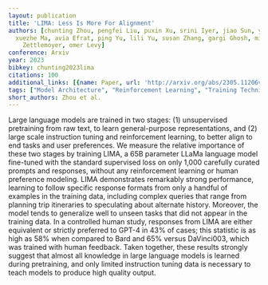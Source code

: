 ```yaml
---
layout: publication
title: 'LIMA: Less Is More For Alignment'
authors: [chunting Zhou, pengfei Liu, puxin Xu, srini Iyer, jiao Sun, yuning Mao,
  xuezhe Ma, avia Efrat, ping Yu, lili Yu, susan Zhang, gargi Ghosh, mike Lewis, luke
    Zettlemoyer, omer Levy]
conference: Arxiv
year: 2023
bibkey: chunting2023lima
citations: 100
additional_links: [{name: Paper, url: 'http://arxiv.org/abs/2305.11206v1'}]
tags: ["Model Architecture", "Reinforcement Learning", "Training Techniques"]
short_authors: Zhou et al.
---
```

Large language models are trained in two stages: (1) unsupervised pretraining
from raw text, to learn general-purpose representations, and (2) large scale
instruction tuning and reinforcement learning, to better align to end tasks and
user preferences. We measure the relative importance of these two stages by
training LIMA, a 65B parameter LLaMa language model fine-tuned with the
standard supervised loss on only 1,000 carefully curated prompts and responses,
without any reinforcement learning or human preference modeling. LIMA
demonstrates remarkably strong performance, learning to follow specific
response formats from only a handful of examples in the training data,
including complex queries that range from planning trip itineraries to
speculating about alternate history. Moreover, the model tends to generalize
well to unseen tasks that did not appear in the training data. In a controlled
human study, responses from LIMA are either equivalent or strictly preferred to
GPT-4 in 43% of cases; this statistic is as high as 58% when compared to Bard
and 65% versus DaVinci003, which was trained with human feedback. Taken
together, these results strongly suggest that almost all knowledge in large
language models is learned during pretraining, and only limited instruction
tuning data is necessary to teach models to produce high quality output.